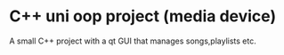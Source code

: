 # C++ uni oop project (media device)
A small C++ project with a qt GUI that manages songs,playlists etc.
